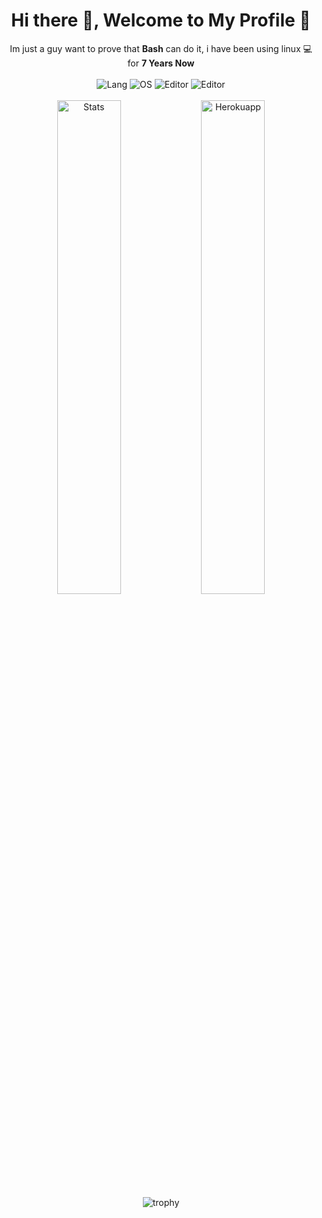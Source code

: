 <div align="center">
  <h1><b>Hi there 👋, Welcome to My Profile 📜</b></h1>
  Im just a guy want to prove that <b>Bash</b> can do it, i have been using linux 💻 for <b>7 Years Now</b>
</div>
<br>
<div align="center">
  <img alt="Lang" src="https://img.shields.io/badge/📚 Scripting-Bash-blue?style=for-the-badge" />
  <img alt="OS" src="https://img.shields.io/badge/🖥️ OS-Void%20Linux-blue?style=for-the-badge" />
  <img alt="Editor" src="https://img.shields.io/badge/📝 Editor-Neovim-blue?style=for-the-badge" />
  <img alt="Editor" src="https://img.shields.io/badge/⌨️ Window%20Manager-HerbstluftWM-blue?style=for-the-badge" />
</div>
<br>
<div align="center">
  <div>
    <img alt="Stats" width="45%" src="https://github-readme-stats.vercel.app/api?username=zakariagatter&hide_border=true&show_icons=true&theme=algolia" />
    <img alt="Herokuapp" width="45%" src="https://github-readme-streak-stats.herokuapp.com/?user=zakariagatter&hide_border=true&theme=algolia" />
  </div>
  <img alt="trophy" src="https://github-profile-trophy.vercel.app/?username=zakariagatter&no-frame=true&theme=algolia&margin-w=15&margin-h=15&column=6" />
</div>
